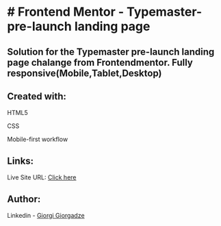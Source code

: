 <h1># Frontend Mentor - Typemaster-pre-launch landing page</h1>

<h2>Solution for the Typemaster pre-launch landing page chalange from Frontendmentor. 
Fully responsive(Mobile,Tablet,Desktop)</h2>

<h2>Created with:</h2>
<p>HTML5</p>
<p>CSS</p>
<p>Mobile-first workflow</p>

<h2>Links:</h2>
<p>Live Site URL: <a href="https://george199626.github.io/Typemaster-pre-launch-landing-page/">Click here</a></p>

<h2>Author:</h2>
<p>Linkedin - <a href="https://www.linkedin.com/in/giorgi-giorgadze-b771901a6/">Giorgi Giorgadze</a></p>
